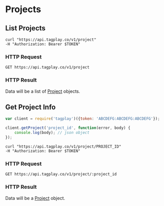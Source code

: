 # Projects

## List Projects

```shell
curl "https://api.tagplay.co/v1/project"
-H "Authorization: Bearer $TOKEN"
```

### HTTP Request

`GET https://api.tagplay.co/v1/project`

### HTTP Result

Data will be a list of [Project](#project) objects.



## Get Project Info

```javascript
var client = require('tagplay')({token: 'ABCDEFG:ABCDEFG:ABCDEFG'});

client.getProject('project_id', function(error, body) {
	console.log(body); // json object
});
```

```shell
curl "https://api.tagplay.co/v1/project/PROJECT_ID"
-H "Authorization: Bearer $TOKEN"
```

### HTTP Request

`GET https://api.tagplay.co/v1/project/:project_id`

### HTTP Result

Data will be a [Project](#project) object.
